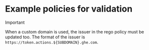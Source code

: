 # Example policies for validation

> [!IMPORTANT]
> When a custom domain is used, the issuer in the rego policy must
> be updated too. The format of the issuer is
> `https://token.actions.${SUBDOMAIN}.ghe.com`.
